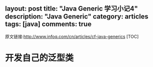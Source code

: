 layout: post
title: "Java Generic 学习小记4"
description: "Java Generic"
category: articles
tags: [java]
comments: true
---
原文链接:<http://www.infoq.com/cn/articles/cf-java-generics>
[TOC]

开发自己的泛型类
=======
